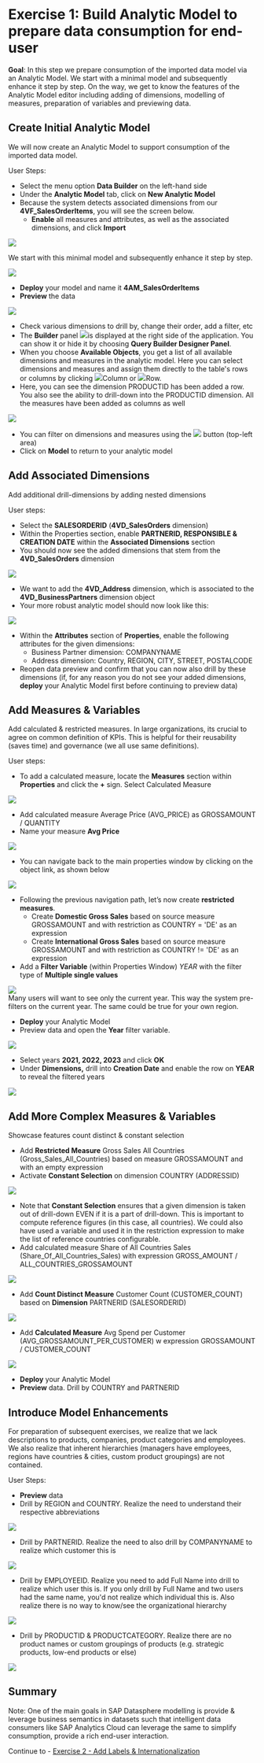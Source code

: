 # 

# Exercise 1: Build Analytic Model to prepare data consumption for end-user

**Goal**: In this step we prepare consumption of the imported data model via an Analytic Model. We start with a minimal model and subsequently enhance it step by step. On the way, we get to know the features of the Analytic Model editor including adding of dimensions, modelling of measures, preparation of variables and previewing data.

## Create Initial Analytic Model

We will now create an Analytic Model to support consumption of the imported data model.

User Steps:

-   Select the menu option **Data Builder** on the left-hand side
-   Under the **Analytic Model** tab, click on **New Analytic Model**
-   Because the system detects associated dimensions from our **4VF_SalesOrderItems**, you will see the screen below.
    -   **Enable** all measures and attributes, as well as the associated dimensions, and click **Import**

![](media/f7e27b3998798b8a4c9d74cd50059f96.png)

We start with this minimal model and subsequently enhance it step by step.

![](media/7d207fbeab53cbd8d37cec20fe28848e.png)

-   **Deploy** your model and name it **4AM_SalesOrderItems**
-   **Preview** the data

![](media/7fe2730f27132200b1e73c09a5563a64.png)

-   Check various dimensions to drill by, change their order, add a filter, etc
-   The **Builder** panel ![](media/acd718ea27982c9573ef49020840f9c1.png)is displayed at the right side of the application. You can show it or hide it by choosing **Query Builder Designer Panel**.
-   When you choose **Available Objects**, you get a list of all available dimensions and measures in the analytic model. Here you can select dimensions and measures and assign them directly to the table's rows or columns by clicking ![](media/7cdf02ef1f1fc62872287e4c403700da.png)Column or ![](media/8a01b48dd17bbbd968f3effdc7b8b319.png)Row.
-   Here, you can see the dimension PRODUCTID has been added a row. You also see the ability to drill-down into the PRODUCTID dimension. All the measures have been added as columns as well

![](media/aa14741a3acdada459f2d68f81927787.png)

-   You can filter on dimensions and measures using the ![](media/35c540e99672a162c9b1321d2ec4cd56.png) button (top-left area)
-   Click on **Model** to return to your analytic model

## Add Associated Dimensions

Add additional drill-dimensions by adding nested dimensions

User steps:

-   Select the **SALESORDERID** (**4VD_SalesOrders** dimension)
-   Within the Properties section, enable **PARTNERID, RESPONSIBLE & CREATION DATE** within the **Associated Dimensions** section
-   You should now see the added dimensions that stem from the **4VD_SalesOrders** dimension

![](media/516e49d65b42d31f120637a7d7254cb1.png)

-   We want to add the **4VD_Address** dimension, which is associated to the **4VD_BusinessPartners** dimension object
-   Your more robust analytic model should now look like this:

![](media/9b40e8559fdd329c5eff31f8f283f6b9.png)

-   Within the **Attributes** section of **Properties**, enable the following attributes for the given dimensions:
    -   Business Partner dimension: COMPANYNAME
    -   Address dimension: Country, REGION, CITY, STREET, POSTALCODE
-   Reopen data preview and confirm that you can now also drill by these dimensions (if, for any reason you do not see your added dimensions, **deploy** your Analytic Model first before continuing to preview data)

## Add Measures & Variables

Add calculated & restricted measures. In large organizations, its crucial to agree on common definition of KPIs. This is helpful for their reusability (saves time) and governance (we all use same definitions).

User steps:

-   To add a calculated measure, locate the **Measures** section within **Properties** and click the **+** sign. Select Calculated Measure

![](media/d21152bcc9058cac4fbc4a953bbd29b5.png)

-   Add calculated measure Average Price (AVG_PRICE) as GROSSAMOUNT / QUANTITY
-   Name your measure **Avg Price**

![](media/1550894b2d51f893439adbf52770ab3b.png)

-   You can navigate back to the main properties window by clicking on the object link, as shown below

![](media/2b01e176bee5cf7b7215a1b39fa127fe.png)

-   Following the previous navigation path, let’s now create **restricted measures**.
    -   Create **Domestic Gross Sales** based on source measure GROSSAMOUNT and with restriction as COUNTRY = 'DE' as an expression
    -   Create **International Gross Sales** based on source measure GROSSAMOUNT and with restriction as COUNTRY != 'DE' as an expression
-   Add a **Filter Variable** (within Properties Window) *YEAR* with the filter type of **Multiple single values**

![](media/2db949fc0c1dda668af857dffe3f4e2a.png)  
Many users will want to see only the current year. This way the system pre-filters on the current year. The same could be true for your own region.

-   **Deploy** your Analytic Model
-   Preview data and open the **Year** filter variable.

![](media/26f76cfa604c2ca94525b1730f6fda87.png)

-   Select years **2021, 2022, 2023** and click **OK**
-   Under **Dimensions,** drill into **Creation Date** and enable the row on **YEAR** to reveal the filtered years

![](media/e15014576b679911cbd8c14ff31bdd95.png)

## Add More Complex Measures & Variables

Showcase features count distinct & constant selection

-   Add **Restricted Measure** Gross Sales All Countries (Gross_Sales_All_Countries) based on measure GROSSAMOUNT and with an empty expression
-   Activate **Constant Selection** on dimension COUNTRY (ADDRESSID)

![](media/11c3eb6f2f67d1407ef5e3054619dab6.png)

-   Note that **Constant Selection** ensures that a given dimension is taken out of drill-down EVEN if it is a part of drill-down. This is important to compute reference figures (in this case, all countries). We could also have used a variable and used it in the restriction expression to make the list of reference countries configurable.
-   Add calculated measure Share of All Countries Sales (Share_Of_All_Countries_Sales) with expression GROSS_AMOUNT / ALL_COUNTRIES_GROSSAMOUNT

![](media/e5b0c55ccf6a67f7c29fba9768f30f5c.png)

-   Add **Count Distinct Measure** Customer Count (CUSTOMER_COUNT) based on **Dimension** PARTNERID (SALESORDERID)

![](media/b2e73e5bdbdd37ff65ae3e429354c528.png)

-   Add **Calculated Measure** Avg Spend per Customer (AVG_GROSSAMOUNT_PER_CUSTOMER) w expression GROSSAMOUNT / CUSTOMER_COUNT

![](media/2466b9f01c2bda8c0ad72c70184e7f10.png)

-   **Deploy** your Analytic Model
-   **Preview** data. Drill by COUNTRY and PARTNERID

## Introduce Model Enhancements

For preparation of subsequent exercises, we realize that we lack descriptions to products, companies, product categories and employees. We also realize that inherent hierarchies (managers have employees, regions have countries & cities, custom product groupings) are not contained.

User Steps:

-   **Preview** data
-   Drill by REGION and COUNTRY. Realize the need to understand their respective abbreviations

![](media/2ba7c97a0ad3832be5d27b6689687f09.png)

-   Drill by PARTNERID. Realize the need to also drill by COMPANYNAME to realize which customer this is

![](media/adb80d6c2d50f4e80e97f1db4619b198.png)

-   Drill by EMPLOYEEID. Realize you need to add Full Name into drill to realize which user this is. If you only drill by Full Name and two users had the same name, you'd not realize which individual this is. Also realize there is no way to know/see the organizational hierarchy

![](media/aabaa96b11989eef41a7efbf63d814f9.png)

-   Drill by PRODUCTID & PRODUCTCATEGORY. Realize there are no product names or custom groupings of products (e.g. strategic products, low-end products or else)

![](media/ea48c07ff58af10f78aee7c743c5392f.png)

## Summary

Note: One of the main goals in SAP Datasphere modelling is provide & leverage business semantics in datasets such that intelligent data consumers like SAP Analytics Cloud can leverage the same to simplify consumption, provide a rich end-user interaction.

Continue to - [Exercise 2 - Add Labels & Internationalization](../ex2/README.md)
